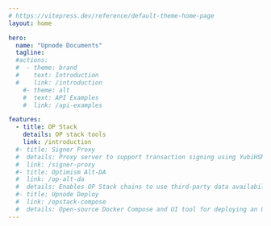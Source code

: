 ```yaml
---
# https://vitepress.dev/reference/default-theme-home-page
layout: home

hero:
  name: "Upnode Documents"
  tagline: 
  #actions:
  #  - theme: brand
  #    text: Introduction
  #    link: /introduction
    #- theme: alt
    #  text: API Examples
    #  link: /api-examples

features:
  - title: OP Stack
    details: OP stack tools
    link: /introduction
  #- title: Signer Proxy
  #  details: Proxy server to support transaction signing using YubiHSM2 hardware or AWS KMS signers
  #  link: /signer-proxy
  #- title: Optimism Alt-DA
  #  link: /op-alt-da
  #  details: Enables OP Stack chains to use third-party data availability providers
  #- title: Upnode Deploy
  #  link: /opstack-compose
  #  details: Open-source Docker Compose and UI tool for deploying an OP Stack chain
---
```


